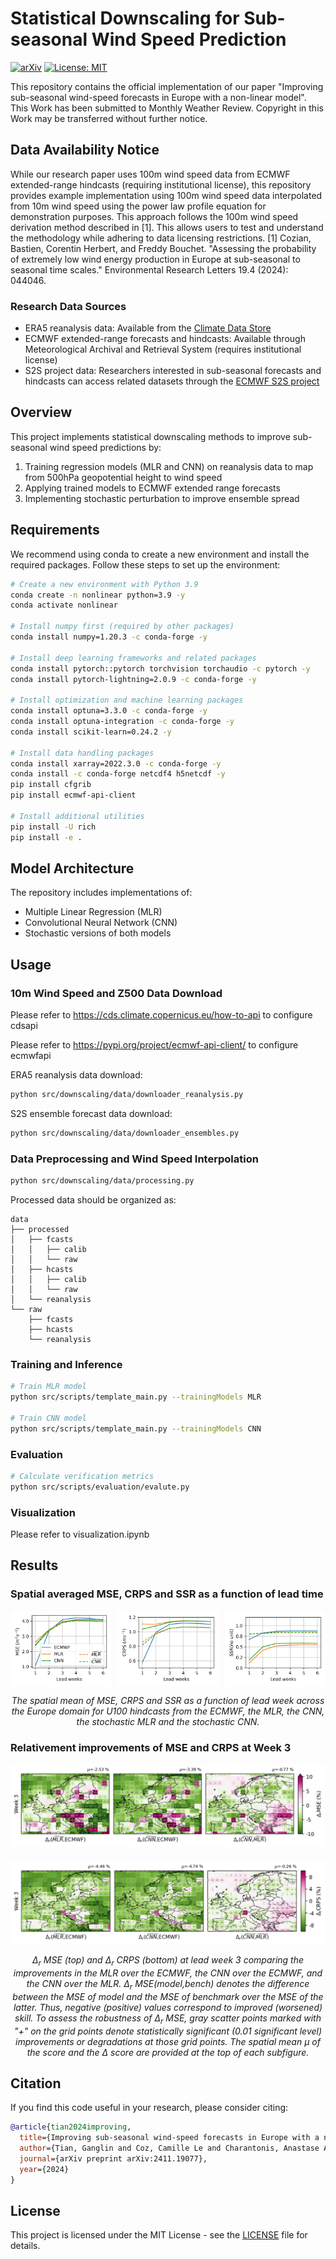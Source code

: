 # Statistical Downscaling for Sub-seasonal Wind Speed Prediction
[![arXiv](https://img.shields.io/badge/arXiv-2411.19077-b31b1b.svg)](https://arxiv.org/abs/2411.19077)
[![License: MIT](https://img.shields.io/badge/License-MIT-yellow.svg)](https://opensource.org/licenses/MIT)

This repository contains the official implementation of our paper "Improving sub-seasonal wind-speed forecasts in Europe with a non-linear model". This Work has been submitted to Monthly Weather Review. Copyright in this Work may be transferred without further notice.

## Data Availability Notice
While our research paper uses 100m wind speed data from ECMWF extended-range hindcasts (requiring institutional license), this repository provides example implementation using 100m wind speed data interpolated from 10m wind speed using the power law profile equation for demonstration purposes. This approach follows the 100m wind speed derivation method described in [1]. This allows users to test and understand the methodology while adhering to data licensing restrictions.
[1] Cozian, Bastien, Corentin Herbert, and Freddy Bouchet. "Assessing the probability of extremely low wind energy production in Europe at sub-seasonal to seasonal time scales." Environmental Research Letters 19.4 (2024): 044046.

### Research Data Sources
- ERA5 reanalysis data: Available from the [Climate Data Store](https://cds.climate.copernicus.eu)
- ECMWF extended-range forecasts and hindcasts: Available through Meteorological Archival and Retrieval System (requires institutional license)
- S2S project data: Researchers interested in sub-seasonal forecasts and hindcasts can access related datasets through the [ECMWF S2S project](https://www.ecmwf.int/en/research/projects/s2s)

## Overview
This project implements statistical downscaling methods to improve sub-seasonal wind speed predictions by:
1. Training regression models (MLR and CNN) on reanalysis data to map from 500hPa geopotential height to wind speed
2. Applying trained models to ECMWF extended range forecasts
3. Implementing stochastic perturbation to improve ensemble spread

## Requirements
We recommend using conda to create a new environment and install the required packages. Follow these steps to set up the environment:

```bash
# Create a new environment with Python 3.9
conda create -n nonlinear python=3.9 -y
conda activate nonlinear

# Install numpy first (required by other packages)
conda install numpy=1.20.3 -c conda-forge -y

# Install deep learning frameworks and related packages
conda install pytorch::pytorch torchvision torchaudio -c pytorch -y
conda install pytorch-lightning=2.0.9 -c conda-forge -y

# Install optimization and machine learning packages
conda install optuna=3.3.0 -c conda-forge -y
conda install optuna-integration -c conda-forge -y
conda install scikit-learn=0.24.2 -y

# Install data handling packages
conda install xarray=2022.3.0 -c conda-forge -y
conda install -c conda-forge netcdf4 h5netcdf -y
pip install cfgrib 
pip install ecmwf-api-client

# Install additional utilities
pip install -U rich
pip install -e .
```

## Model Architecture
The repository includes implementations of:
- Multiple Linear Regression (MLR)
- Convolutional Neural Network (CNN)
- Stochastic versions of both models

## Usage
### 10m Wind Speed and Z500 Data Download
Please refer to https://cds.climate.copernicus.eu/how-to-api to configure cdsapi

Please refer to https://pypi.org/project/ecmwf-api-client/ to configure ecmwfapi

ERA5 reanalysis data download:
```bash
python src/downscaling/data/downloader_reanalysis.py
```

S2S ensemble forecast data download:
```bash
python src/downscaling/data/downloader_ensembles.py
```

### Data Preprocessing and Wind Speed Interpolation
```bash
python src/downscaling/data/processing.py
```

Processed data should be organized as:
```
data
├── processed
│   ├── fcasts
│   │   ├── calib
│   │   └── raw
│   ├── hcasts
│   │   ├── calib
│   │   └── raw
│   └── reanalysis
└── raw
    ├── fcasts
    ├── hcasts
    └── reanalysis
```
### Training and Inference
```bash
# Train MLR model
python src/scripts/template_main.py --trainingModels MLR

# Train CNN model 
python src/scripts/template_main.py --trainingModels CNN
```

### Evaluation
```bash
# Calculate verification metrics
python src/scripts/evaluation/evalute.py
```

### Visualization 
Please refer to visualization.ipynb

## Results

### Spatial averaged MSE, CRPS and SSR as a function of lead time

<div style="display: flex; justify-content: space-between;">
  <img src="data/results/WithOptuna/visualizations/curve_MSE_w1_w6.png" width="32%" alt="MSE Performance">
  <img src="data/results/WithOptuna/visualizations/curve_CRPS_w1_w6.png" width="32%" alt="CRPS Performance">
  <img src="data/results/WithOptuna/visualizations/curve_SSR_w1_w6.png" width="32%" alt="SSR Performance">
</div>
<p align="center"><i>The spatial mean of MSE, CRPS and SSR as a function of lead week across the Europe domain for U100 hindcasts from the ECMWF, the MLR, the CNN, the stochastic MLR and the stochastic CNN.</i></p>

### Relativement improvements of MSE and CRPS at Week 3


<div style="display: flex; flex-direction: column; align-items: center;">
  <div style="margin-bottom: 20px;">
    <img src="data/results/WithOptuna/visualizations/maps_week_3/vis_map_diff/diff_diffMSE.png" width="100%" alt="Relative MSE">
  </div>
  <div>
    <img src="data/results/WithOptuna/visualizations/maps_week_3/vis_map_diff/diff_diffCRPS.png" width="100%" alt="Relative CRPS">
  </div>
</div>
<p align="center"><i>Δ<sub>r</sub> MSE (top) and Δ<sub>r</sub> CRPS (bottom) at lead week 3 comparing the improvements in the MLR over the ECMWF, the CNN over the ECMWF, and the CNN over the MLR. Δ<sub>r</sub> MSE(model,bench) denotes the difference between the MSE of model and the MSE of benchmark over the MSE of the latter. Thus, negative (positive) values correspond to improved (worsened) skill. To assess the robustness of Δ<sub>r</sub> MSE, gray scatter points marked with "+" on the grid points denote statistically significant (0.01 significant level) improvements or degradations at those grid points. The spatial mean μ of the score and the Δ score are provided at the top of each subfigure.</i></p>



## Citation
If you find this code useful in your research, please consider citing:
```bibtex
@article{tian2024improving,
  title={Improving sub-seasonal wind-speed forecasts in Europe with a non-linear model},
  author={Tian, Ganglin and Coz, Camille Le and Charantonis, Anastase Alexandre and Tantet, Alexis and Goutham, Naveen and Plougonven, Riwal},
  journal={arXiv preprint arXiv:2411.19077},
  year={2024}
}
```

## License
This project is licensed under the MIT License - see the [LICENSE](LICENSE) file for details.